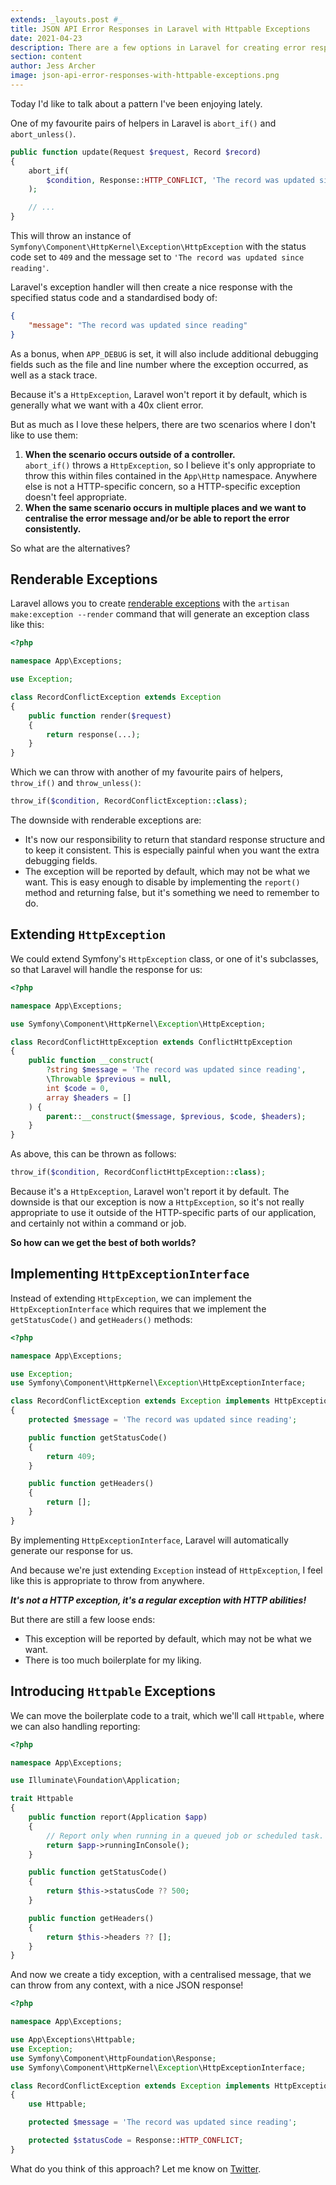```yaml
---
extends: _layouts.post #_
title: JSON API Error Responses in Laravel with Httpable Exceptions
date: 2021-04-23
description: There are a few options in Laravel for creating error responses, but I'd like to propose an alternative approach that I've been enjoying lately.
section: content
author: Jess Archer
image: json-api-error-responses-with-httpable-exceptions.png
---
```


Today I'd like to talk about a pattern I've been enjoying lately.

One of my favourite pairs of helpers in Laravel is `abort_if()` and `abort_unless()`.

```php
public function update(Request $request, Record $record)
{
    abort_if(
        $condition, Response::HTTP_CONFLICT, 'The record was updated since reading.'
    );

    // ...
}
```

This will throw an instance of `Symfony\Component\HttpKernel\Exception\HttpException` with the status code set to `409` and the message set to `'The record was updated since reading'`.

Laravel's exception handler will then create a nice response with the specified status code and a standardised body of:

```json
{
    "message": "The record was updated since reading"
}
```

As a bonus, when `APP_DEBUG` is set, it will also include additional debugging fields such as the file and line number where the exception occurred, as well as a stack trace.

Because it's a `HttpException`, Laravel won't report it by default, which is generally what we want with a 40x client error.

But as much as I love these helpers, there are two scenarios where I don't like to use them:

1. **When the scenario occurs outside of a controller.**  
  `abort_if()` throws a `HttpException`, so I believe it's only appropriate to throw this within files contained in the `App\Http` namespace. Anywhere else is not a HTTP-specific concern, so a HTTP-specific exception doesn't feel appropriate.
2. **When the same scenario occurs in multiple places and we want to centralise the error message and/or be able to report the error consistently.**

So what are the alternatives?

## Renderable Exceptions

Laravel allows you to create [renderable exceptions](https://laravel.com/docs/8.x/errors#renderable-exceptions) with the `artisan make:exception --render` command that will generate an exception class like this:

```php
<?php

namespace App\Exceptions;

use Exception;

class RecordConflictException extends Exception
{
    public function render($request)
    {
        return response(...);
    }
}
```

Which we can throw with another of my favourite pairs of helpers, `throw_if()` and `throw_unless()`:

```php
throw_if($condition, RecordConflictException::class);
```

The downside with renderable exceptions are:

* It's now our responsibility to return that standard response structure and to keep it consistent. This is especially painful when you want the extra debugging fields.
* The exception will be reported by default, which may not be what we want. This is easy enough to disable by implementing the `report()` method and returning false, but it's something we need to remember to do.

## Extending `HttpException`

We could extend Symfony's `HttpException` class, or one of it's subclasses, so that Laravel will handle the response for us:

```php
<?php

namespace App\Exceptions;

use Symfony\Component\HttpKernel\Exception\HttpException;

class RecordConflictHttpException extends ConflictHttpException
{
    public function __construct(
        ?string $message = 'The record was updated since reading',
        \Throwable $previous = null,
        int $code = 0,
        array $headers = []
    ) {
        parent::__construct($message, $previous, $code, $headers);
    }
}
```

As above, this can be thrown as follows:

```php
throw_if($condition, RecordConflictHttpException::class);
```

Because it's a `HttpException`, Laravel won't report it by default. The downside is that our exception is now a `HttpException`, so it's not really appropriate to use it outside of the HTTP-specific parts of our application, and certainly not within a command or job.

**So how can we get the best of both worlds?**

## Implementing `HttpExceptionInterface`

Instead of extending `HttpException`, we can implement the `HttpExceptionInterface` which requires that we implement the `getStatusCode()` and `getHeaders()` methods:

```php
<?php

namespace App\Exceptions;

use Exception;
use Symfony\Component\HttpKernel\Exception\HttpExceptionInterface;

class RecordConflictException extends Exception implements HttpExceptionInterface
{
    protected $message = 'The record was updated since reading';

    public function getStatusCode()
    {
        return 409;
    }

    public function getHeaders()
    {
        return [];
    }
}
```

By implementing `HttpExceptionInterface`, Laravel will automatically generate our response for us.

And because we're just extending `Exception` instead of `HttpException`, I feel like this is appropriate to throw from anywhere.

***It's not a HTTP exception, it's a regular exception with HTTP abilities!***

But there are still a few loose ends:

* This exception will be reported by default, which may not be what we want.
* There is too much boilerplate for my liking.

## Introducing `Httpable` Exceptions

We can move the boilerplate code to a trait, which we'll call `Httpable`, where we can also handling reporting:

```php
<?php

namespace App\Exceptions;

use Illuminate\Foundation\Application;

trait Httpable
{
    public function report(Application $app)
    {
        // Report only when running in a queued job or scheduled task.
        return $app->runningInConsole();
    }

    public function getStatusCode()
    {
        return $this->statusCode ?? 500;
    }

    public function getHeaders()
    {
        return $this->headers ?? [];
    }
}
```

And now we create a tidy exception, with a centralised message, that we can throw from any context, with a nice JSON response!

```php
<?php

namespace App\Exceptions;

use App\Exceptions\Httpable;
use Exception;
use Symfony\Component\HttpFoundation\Response;
use Symfony\Component\HttpKernel\Exception\HttpExceptionInterface;

class RecordConflictException extends Exception implements HttpExceptionInterface
{
    use Httpable;

    protected $message = 'The record was updated since reading';

    protected $statusCode = Response::HTTP_CONFLICT;
}
```

What do you think of this approach? Let me know on <a href="https://twitter.com/jessarchercodes">Twitter</a>.
